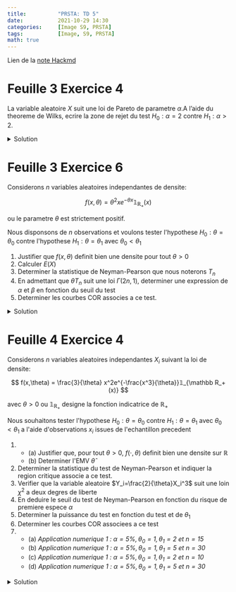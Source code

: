 ```yaml
---
title:          "PRSTA: TD 5"
date:           2021-10-29 14:30
categories:     [Image S9, PRSTA]
tags:           [Image, S9, PRSTA]
math: true
---
```

Lien de la [note Hackmd](https://hackmd.io/@lemasymasa/SJQHnvYIY)

# Feuille 3 Exercice 4

La variable aleatoire $X$ suit une loi de Pareto de parametre $\alpha$.A l’aide du theoreme de Wilks, ecrire la zone de rejet du test $H_0 : \alpha = 2$ contre $H_1 : \alpha \gt 2$.

<details markdown="1"><summary>Solution</summary>

<div class="alert alert-danger" role="alert" markdown="1">
Nous n'avons pas de valeur pour $H_1$, mais $\alpha\gt 2$. Nous allons donc le remplacer par l'EMV.
</div>

Pour la loi de Pareto de parametre $\alpha\gt 0$ dont la densite est donnee par

$$
f(x,\alpha) = \alpha x^{-\alpha-1}
$$

pour $x\gt 1$.

Determinons l'EMV.

On a:

$$
L(x,\alpha) = \alpha^{n}\prod_{i=1}^nx_i^{-\alpha-1}
$$

d'ou

$$
\log L(x,\alpha) = n\log \alpha + \sum_{i=1}^n(-\alpha-1)\log(x_i)
$$

et

$$
\frac{\partial\log L}{\partial\alpha}(x,\alpha) = \frac{n}{\alpha}-\sum_{i=1}^n\log(x_i)
$$

Ainsi

$$
\frac{\partial\log L}{\partial \alpha}(x,\alpha) =0
$$

equivaut a

$$
\frac{n}{\alpha}-\sum_{i=1}^n\log(x_i) = 0
$$

Nous obtenons la solution $\hat\alpha = \frac{n}{\sum_{i=1}^n\log (x_i)}$

Reste a verifier la condition du second ordre:

$$
\frac{\partial^2\log L}{\partial\alpha^2} = -\frac{n}{\alpha^2}\lt 0
$$

<div class="alert alert-success" role="alert" markdown="1">
Par consequent, $\hat\alpha = \frac{n}{\sum_{i=1}^n\log(x_i)}$ est bien l'EMV
</div>

$$
\begin{aligned}
T&= \frac{L(X_1,\dots,X_n,\hat\alpha)}{L(X_1,\dots,X_n,2)}\\
&= \frac{\prod_{i=1}^n(\frac{n}{\sum_{j=1}^n\ln(X_j)})X_i^{-(\frac{n}{\Sigma \ln(X_i)+1})}}{\prod_{i=1}^n2X_i^{-3}}\\
&= \biggr(\frac{n}{2\Sigma\ln(X_j)}\biggr)^n\prod_{i=1}^nX_i^{-\frac{n}{\Sigma\ln(X_i)+2}}
\end{aligned}
$$

$$
\begin{aligned}
R_n&= 2\ln(T)\\
&= 2n\ln(\frac{n}{2S})+\sum_{i=1}^n(2-\frac{n}{S})\ln(X_i)
\end{aligned}\\
\color{red}{S:=\sum_{j=1}^n\ln(X_j)}\\
\begin{aligned}
Rn &= 2n\ln(\frac{n}{2S})+(2-\frac{n}{S})S\\
&= \boxed{2n\ln(\frac{n}{2S})+2S-n}
\end{aligned}
$$

Asymptotiquement, $R_n$ suit asymptotiquement une loi de $\chi^2$ a $n$ degre de liberte.

La zone de rejet est:

$$
\{R_n\gt\chi^2_{\color{red}{1-\alpha}}\}
$$

ou $\chi^2_{1-\alpha}$ designe le quantile de niveau $1-\alpha$

</details>

# Feuille 3 Exercice 6

Considerons $n$ variables aleatoires independantes de densite:

$$
f(x,\theta) = \theta^2xe^{-\theta x}𝟙_{\mathbb R_+}(x)
$$

ou le parametre $\theta$ est strictement positif.

Nous disponsons de $n$ observations et voulons tester l'hypothese $H_0:\theta = \theta_0$ contre l'hypothese $H_1:\theta = \theta_1$ avec $\theta_0\lt \theta_1$

1. Justifier que $f(x,\theta)$ definit bien une densite pour tout $\theta\gt 0$
2. Calculer $E(X)$
3. Determiner la statistique de Neyman-Pearson que nous noterons $T_n$
4. En admettant que $\theta T_n$ suit une loi $\Gamma(2n,1)$, determiner une expression de $\alpha$ et $\beta$ en fonction du seuil du test
5. Determiner les courbes COR associes a ce test.

<details markdown="1"><summary>Solution</summary>

<div class="alert alert-info" role="alert" markdown="1">
On saute les 2 premieres questions car fait et refait
</div>

3.

$$
\begin{aligned}
T &= \frac{L(X_n,\dots,X_n,\theta_1)}{L(X_n,\dots,X_n,\theta_0)}\\
&= \frac{\prod_{i=1}^n\theta_1^2X_ie^{-\theta_1X_i}}{\prod_{i=1}^n\theta_0^2X_ie^{-\theta_0X_i}}\\
&= \biggr(\frac{\theta_1}{\theta_0}\biggr)^{2n}\times e^{\sum_{i=1}^n(\theta_0-\theta_1)}
\end{aligned}
$$

On passe au logarithme:

$$
\begin{aligned}
\ln T&= \underbrace{2n\log(\frac{\theta_1}{\theta_0})}_{\color{green}{a}}+\underbrace{(\theta_0-\theta_1)}_{\color{green}{b}}\sum_{i=1}^nX_i
\end{aligned}
$$

L'hypothese $H_0$ est rejetee lorsque:

$$
\begin{aligned}
T&\gt C_{\alpha}\\
\ln T&\gt\ln C_{\alpha}\\
a+b\sum_{i=1}^nX_i&\gt\ln (C_{\alpha})\\
\underbrace{\sum_{i=1}^n X_i}_{\color{red}{T_n}}&\lt \underbrace{\frac{\ln(C_{\alpha})-a}{b}}_{\color{red}{S_{\alpha}}}
\end{aligned}\\
\color{green}{\text{car } b = \theta_0-\theta_1\lt 0}
$$

Donc: 

$$
T_n\lt S_{\alpha}
$$

4.

$$
\begin{aligned}
\alpha &= P(\text{Rejeter } H_0\vert H_0\text{ vraie})\\
&= P(T_n\lt S_{\alpha}\vert \theta=\theta_0)
\end{aligned}
$$

Sous $H_0$, $\theta_0 T_n$ suit une loi $\Gamma(2n, 1)$

$$
\begin{aligned}
\alpha &= P(\theta_0T_n\lt\theta_0 S_{\alpha})\\
&= F_n(\theta_0S_{\alpha})
\end{aligned}
$$

Ou $F_n$ designe la *fonction de repartition* de la loi $\Gamma(2n,1)$.

Exprimons $S_{\alpha}$ en fonction de $\alpha$:

<div class="alert alert-danger" role="alert" markdown="1">

$$
\boxed{S_{\alpha}=\frac{F_n^{-1}(\alpha)}{\theta_0}}
$$

</div>

$$
\begin{aligned}
\beta&= P(\text{Rejeter }H\vert H\text{ vraie})\\
&= P(T_n\ge S_{\alpha}\vert \theta=\theta_1)\\
&= P(\theta_1T_n\ge\theta_1S_{\alpha}\vert\theta=\theta_1)
\end{aligned}
$$

Or sous $H_1$: $\theta T_n\sim\Gamma(2n,1)$

Donc:

<div class="alert alert-danger" role="alert" markdown="1">

$$
\boxed{\begin{aligned}\beta&=1-F_n(\theta,S_{\alpha})\\
&=1-F_n(\frac{\theta}{\theta_0}F_n^{-1}(\alpha))\end{aligned}}
$$

</div>

En python:

```python
scipy.stats.gamma.cdf(2 * scipy.stats.gamma.ppf(0.05, 20, scale=1), 20, scale = 1)
```
```
0.9184...
```
```python
scipy.stats.gamma.cdf(2 * scipy.stats.gamma.ppf(0.05, 50, scale=1), 50, scale = 1)
```
```
0.999702...
```
```python
scipy.stats.gamma.cdf(2 * scipy.stats.gamma.ppf(0.01, 10, scale=1), 10, scale = 1)
```
```
0.316165...
```
```python
scipy.stats.gamma.cdf(2 * scipy.stats.gamma.ppf(0.001, 100, scale=1), 100, scale = 1)
```
```
0.9999523...
```

On nome $\Pi$ la probabilite de detection:

$$
\Pi = 1-\beta\\
\boxed{\Pi = F_n(\frac{\theta_1}{\theta_0}F_n^{-1}(\alpha))}
$$

</details>

# Feuille 4 Exercice 4

Considerons $n$ variables aleatoires independantes $X_i$ suivant la loi de densite:

$$
f(x,\theta) = \frac{3}{\theta} x^2e^{-\frac{x^3}{\theta}}𝟙_{\mathbb R_+(x)}
$$

avec $\theta\gt 0$ ou $𝟙_{\mathbb R_+}$ designe la fonction indicatrice de $\mathbb R_+$

Nous souhaitons tester l'hypothese $H_0:\theta = \theta_0$ contre $H_1:\theta = \theta_1$ avec $\theta_0\lt \theta_1$ a l'aide d'observations $x_i$ issues de l'echantillon precedent

1. 
    - (a) Justifier que, pour tout $\theta\gt0$, $f(\cdot,\theta)$ definit bien une densite sur $\mathbb R$
    - (b) Determiner l'EMV $\hat\theta$
2. Determiner la statistique du test de Neyman-Pearson et indiquer la region critique associe a ce test.
3. Verifier que la variable aleatoire $Y_i=\frac{2}{\theta}X_i^3$ suit une loin $\chi^2$ a deux degres de liberte
4. En deduire le seuil du test de Neyman-Pearson en fonction du risque de premiere espece $\alpha$
5. Determiner la puissance du test en fonction du test et de $\theta_1$
6. Determiner les courbes COR associees a ce test
7. 
    - (a) *Application numerique $1$ : $\alpha = 5\%, \theta_0 = 1, \theta_1=2$ et $n=15$*
    - (b) *Application numerique $1$ : $\alpha = 5\%, \theta_0 = 1, \theta_1=5$ et $n=30$*
    - (c) *Application numerique $1$ : $\alpha = 5\%, \theta_0 = 1, \theta_1=2$ et $n=10$*
    - (d) *Application numerique $1$ : $\alpha = 5\%, \theta_0 = 1, \theta_1=5$ et $n=30$*

<details markdown="1"><summary>Solution</summary>

3.

On pose $\phi(y)=\frac{2}{\theta}y^3$.

Ainsi:

$$
\phi^{-1}(y) = \sqrt[3]{\frac{\theta y}{2}}
$$

Elle est derivable car elle est polynomiale et est bijective car elle est strictement croissante.

$$
\begin{aligned}
f_Y(y)&=\frac{1}{(\frac{6}{\theta}(\sqrt[3]{\frac{\theta y}{2}})^2)}\times f(\sqrt[3]{\frac{\theta y}{2}})\\
&= \frac{1}{\frac{6}{\theta}(\sqrt[3]{\frac{\theta y}{2}})^2}\times \frac{3}{\theta}(\sqrt[3]{\frac{\theta y}{2}})^2\times e^{-(\frac{(\sqrt[3]{\frac{\theta y}{2}})^3}{\theta})}\\
&= \frac{1}{2}\times e^{-\frac{y}{2}}
\end{aligned}
$$

On peut en deduire que $Y$ suit une loi $\chi^2(2)$

4.

$$
\color{green}{\boxed{T=\sum_{i=1}^nX_i^3}}
$$

$$
\color{green}{Y_{i} = \frac{2}{\theta}X_i^3\sim X^2(2)}
$$

$$
\Rightarrow \frac{2}{\theta} T\sim \chi^2(2n)
$$

$$
\begin{aligned}
\alpha &=P(\text{Rejeter }H_0\vert H_0\text{ vraie})\\
&= P(T\gt S_{\alpha}\vert\theta = \theta_0)\\
&= P(\frac{2}{\theta_0}T\gt \frac{2}{\theta_0}S_{\alpha}\vert \theta=\theta_0)
\end{aligned}
$$

Sous $(H_0)$, $\color{red}{\frac{2}{\theta_0}T\sim\chi^2(2n)}$

$\color{green}{F_n \text{ est la fonction de repartition }\chi^2(2n)}$

$$
\alpha = P(W\gt \frac{2}{\theta_0}S_{\alpha})
$$

<div class="alert alert-danger" role="alert" markdown="1">

$$
\alpha = 1 -F_n(\frac{2}{\theta_0}S_{\alpha})
$$

</div>

$\color{red}{Donc}$

$$
1-\alpha = F_n(\frac{2}{\theta_0}S_{\alpha})
$$

<div class="alert alert-danger" role="alert" markdown="1">

$$
S_{\alpha} = \frac{\theta_0}{2}F_n^{-1}(1-\alpha)
$$

</div>

$$
\begin{aligned}
\color{red}{\beta} &= P(\text{Rejeter }H_1\vert H_1\text{vraie})\\
&= P(T\le S_{\alpha}\vert \theta=\theta_1)\\
&= P(\frac{2}{\theta_1}T\le \frac{2}{\theta_1}S_{\alpha}\vert \theta = \theta_1)
\end{aligned}
$$

$$
w_1 = \frac{2}{\theta_1}T\sim \chi^2(2n)
$$

<div class="alert alert-danger" role="alert" markdown="1">

$$
\beta = F_n(\frac{2}{\theta_1}S_{\alpha})
$$


$$
\color{green}{\beta = F_n\biggr(\frac{\theta_0}{\theta_1}F_n^{-1}(1-\alpha)\biggr)}
$$

</div>

Passons aux applications numeriques:

```python
scipy.stats.chi2.cdf(0.5 * scipy.stats.ppf(0.95, 30), 30)
```

```
0.14185880202947254
```

```python
scipy.stats.chi2.cdf(0.2 * scipy.stats.ppf(0.95, 60), 60)
```

```
1.6239064341119149e-09
```

```python
scipy.stats.chi2.cdf(0.5 * scipy.stats.ppf(0.99, 20), 20)
```

```
0.46403880816957155
```

```python
scipy.stats.chi2.cdf(0.2 * scipy.stats.ppf(0.99, 20), 20)
```

```
1.87204631776198e-08
```

```python
scipy.stats.chi2.cdf(1.0001 * scipy.stats.ppf(0.99, 20), 20)
```

```
0.9900104784496678
```

</details>
